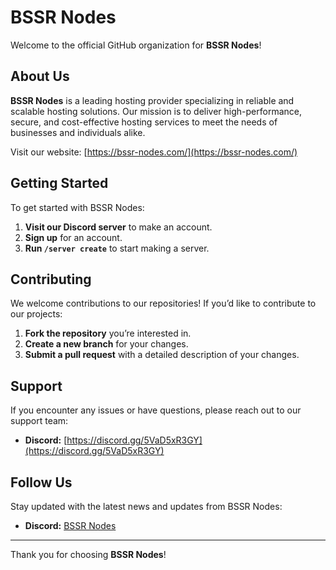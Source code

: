 # BSSR Nodes

Welcome to the official GitHub organization for **BSSR Nodes**!

## About Us

**BSSR Nodes** is a leading hosting provider specializing in reliable and scalable hosting solutions. Our mission is to deliver high-performance, secure, and cost-effective hosting services to meet the needs of businesses and individuals alike.

Visit our website: [https://bssr-nodes.com/](https://bssr-nodes.com/)

## Getting Started

To get started with BSSR Nodes:

1. **Visit our Discord server** to make an account.
2. **Sign up** for an account.
3. **Run `/server create`** to start making a server.

## Contributing

We welcome contributions to our repositories! If you’d like to contribute to our projects:

1. **Fork the repository** you’re interested in.
2. **Create a new branch** for your changes.
3. **Submit a pull request** with a detailed description of your changes.

## Support

If you encounter any issues or have questions, please reach out to our support team:

- **Discord:** [https://discord.gg/5VaD5xR3GY](https://discord.gg/5VaD5xR3GY)

## Follow Us

Stay updated with the latest news and updates from BSSR Nodes:

- **Discord:** [BSSR Nodes](https://discord.gg/5VaD5xR3GY)

---

Thank you for choosing **BSSR Nodes**!

